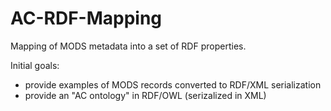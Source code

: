 # AC-RDF-Mapping

Mapping of MODS metadata into a set of RDF properties.

Initial goals:
- provide examples of MODS records converted to RDF/XML serialization
- provide an "AC ontology" in RDF/OWL (serizalized in XML)

